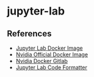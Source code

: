 # jupyter-lab

## References

- [Jupyter Lab Docker Image](https://hub.docker.com/r/jupyter/scipy-notebook)
- [Nvidia Official Docker Image](https://hub.docker.com/r/nvidia/cuda)
- [Nvidia Docker Gitlab](https://gitlab.com/nvidia/container-images)
- [Jupyter Lab Code Formatter](https://jupyterlab-code-formatter.readthedocs.io/en/latest/installation.html)
